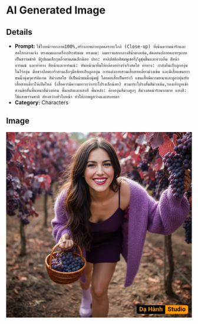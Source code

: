 # AI Generated Image

## Details
- **Prompt:** `ใช้ใบหน้าจากภาพ100%,สร้างภาพถ่ายบุคคลระยะใกล้ (Close-up) ที่เน้นความน่ารักและสดใสกลางแจ้ง
ทรงผมและเครื่องประดับผม
ทรงผม: ผมยาวแสกกลางสีน้ำตาลเข้ม,ดัดลอนปลายคลายๆแบบเป็นธรรมชาติ มีรูปผมเล็กๆพลิ้วตามลมเล็กน้อย
ปาก: ทาลิปสติกสีชมพูเชอรี่/ดูชุ่มชื้นและอวบอิ่ม
สีหน้า อารมณ์ และท่าทาง
สีหน้าและอารมณ์: หันหน้ามายิ้มให้กล้องอย่างร่าเริงสดใส
ท่าทาง: กำลังยืนเก็บลูกองุ่นในไร่องุ่น มือขวาถือตะกร้าสานเล็กๆมือซ้ายเก็บลูกองุ่น
การแต่งกายสวมเสื้อสายเดี่ยวม่วงเข้ม
และมีเสื้อแขนยาวขนมิ้งนุ่มๆคาร์ดิแกน สีม่วงสดใส ที่เป็นผ้าขนมิ้งนุ่มฟู โดยคอเสื้อเป็นทรงวี แขนเสื้อมีความหนาและดูอบอุ่นทับเสื้อสายเดี่ยวให้เปิดไหล่ (เสื้อควรมีความยาวกว่ากระโปรงเล็กน้อย)
สวมกระโปรงสั้นสีม่วงเข้ม,รองเท้าบูทเข้าสวนข้อสั้นพื้นหนาสีม่วงอ่อน
พื้นหลังและแสงสี
พื้นหลัง: ค้างองุ่นสีม่วงสูงๆ สีม่วงสดน่ารักมากมาย
แสงสี: ใช้แสงธรรมชาติ ส่องสว่างทั่วใบหน้า ทำให้ภาพดูสว่างและสบายตา`
- **Category:** Characters


## Image
![AI Generated Image](./image-2025-10-18T04-13-41-111Z-cl8un.png)